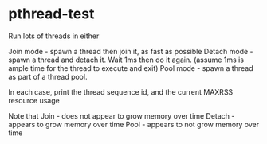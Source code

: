 # pthread-test

Run lots of threads in either

Join mode - spawn a thread then join it, as fast as possible
Detach mode - spawn a thread and detach it. Wait 1ms then do it again. (assume 1ms is ample time for the thread to execute and exit)
Pool mode - spawn a thread as part of a thread pool.

In each case, print the thread sequence id, and the current MAXRSS resource usage

Note that Join - does not appear to grow memory over time
Detach - appears to grow memory over time
Pool - appears to not grow memory over time
